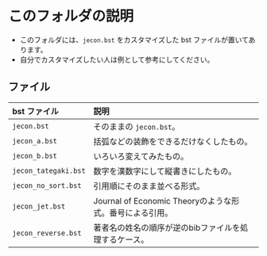 <!--
Author:         Shiro Takeda
e-mail          <shiro.takeda@gmail.com>
First-written:  <2016-03-16>
Time-stamp:     <2016-03-26 10:21:51 st>
-->

このフォルダの説明
==============================

+ このフォルダには、`jecon.bst` をカスタマイズした bst ファイルが置いてあります。
+ 自分でカスタマイズしたい人は例として参考にしてください。

## ファイル

| bst ファイル         | 説明                                                    |
|:---------------------|:--------------------------------------------------------|
| `jecon.bst`          | そのままの `jecon.bst`。                                |
| `jecon_a.bst`        | 括弧などの装飾をできるだけなくしたもの。                |
| `jecon_b.bst`        | いろいろ変えてみたもの。                                |
| `jecon_tategaki.bst` | 数字を漢数字にして縦書きにしたもの。                    |
| `jecon_no_sort.bst`  | 引用順にそのまま並べる形式。                            |
| `jecon_jet.bst`      | Journal of Economic Theoryのような形式。番号による引用。|
| `jecon_reverse.bst`  | 著者名の姓名の順序が逆のbibファイルを処理するケース。   |


<!--
--------------------
Local Variables:
mode: markdown
fill-column: 90
coding: utf-8-dos
End:
-->

